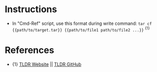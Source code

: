 # Instructions

* In "Cmd-Ref" script, use this format during write command: `tar cf {{path/to/target.tar}} {{path/to/file1 path/to/file2 ...}}` <sup>{1}</sup>

# References

* {1} [TLDR Website](https://tldr.sh) || [TLDR GitHub](https://github.com/tldr-pages/tldr)
